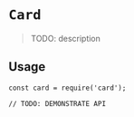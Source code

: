 # `Card`

> TODO: description

## Usage

```JSX
const card = require('card');

// TODO: DEMONSTRATE API
```
